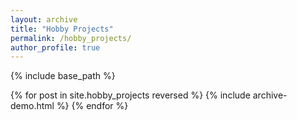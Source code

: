 ```yaml
---
layout: archive
title: "Hobby Projects"
permalink: /hobby_projects/
author_profile: true
---
```


{% include base_path %}

{% for post in site.hobby_projects reversed %}
  {% include archive-demo.html %}
{% endfor %}